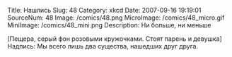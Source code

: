 Title: Нашлись 
Slug: 48 
Category: xkcd 
Date: 2007-09-16 19:19:01 
SourceNum: 48 
Image: /comics/48.png 
MicroImage: /comics/48_micro.gif 
MiniImage: /comics/48_mini.png 
Description: Ни больше, ни меньше 

[Пещера, серый фон розовыми кружочками. Стоят парень и девушка]
Надпись: Мы всего лишь два существа, нашедших друг друга.